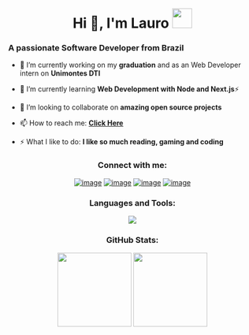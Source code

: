 <h1 align="center">Hi 👋, I'm Lauro <img height="40" src="https://emoji.gg/assets/emoji/7333-parrotdance.gif"></h1>
<h3>A passionate Software Developer from Brazil</h3>

- 🔭 I’m currently working on my **graduation** and as an Web Developer intern on **Unimontes DTI**

- 🌱 I’m currently learning **Web Development with Node and Next.js**⚡

- 👯 I’m looking to collaborate on **amazing open source projects**

- 📫 How to reach me: **[Click Here](https://keepo.io/brantlauro/)**

- ⚡ What I like to do: **I like so much reading, gaming and coding**

<h3 align="center">Connect with me:</h3>
<div align="center"
>

[![image](https://skillicons.dev/icons?i=twitter)](https://twitter.com/brantlauro)
[![image](https://skillicons.dev/icons?i=instagram)](https://www.instagram.com/brantlaurodev/)
[![image](https://skillicons.dev/icons?i=gmail)](mailto:produtor.brantlauro@gmail.com)
[![image](https://skillicons.dev/icons?i=linkedin)](https://www.linkedin.com/in/brantlauro/)
</div>

<h3 align="center">Languages and Tools:</h3>

<p align="center">
  <a href="https://skillicons.dev">
    <img src="https://skillicons.dev/icons?i=laravel,react,nextjs,bootstrap,tailwind,php,js,mysql,github,git,linux,figma&perline=6" />
  </a>
</p>

<h3 align="center">GitHub Stats:</h3>

<p align= "center">
  <img height= "150" src="https://github-readme-stats.vercel.app/api?username=BrantLauro&theme=dark&show_icons=true&include_all_commits=true" />
  <img height= "150" src="https://github-readme-stats.vercel.app/api/top-langs/?username=BrantLauro&theme=dark&langs_count=5&layout=compact&hide=yacc,c%2B%2B,gdscript,cmake,html,css,blade" />
</p>
